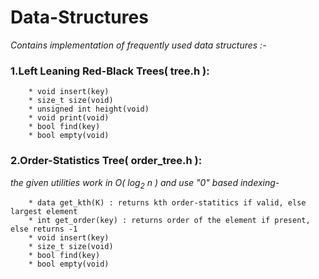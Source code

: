 # Data-Structures

_Contains implementation of frequently used data structures :-_
    
   ### 1.Left Leaning Red-Black Trees( tree.h ):
   
        * void insert(key)
        * size_t size(void)
        * unsigned int height(void)
        * void print(void)
        * bool find(key)
        * bool empty(void)
   
   ### 2.Order-Statistics Tree( order_tree.h ):
   _the given utilities work in _O_( log<sub>2</sub> n ) and use "0" based indexing-_
   
        * data get_kth(K) : returns kth order-statitics if valid, else largest element 
        * int get_order(key) : returns order of the element if present, else returns -1
        * void insert(key)
        * size_t size(void)
        * bool find(key)
        * bool empty(void)
   
